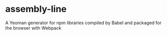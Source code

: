 # assembly-line

A Yeoman generator for npm libraries compiled by Babel and packaged for the browser with Webpack
